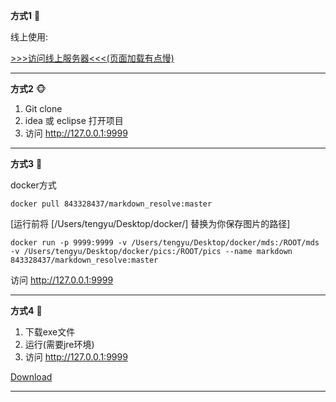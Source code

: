 **方式1** 🦁


线上使用:

[>>>访问线上服务器<<<(页面加载有点慢)]()

---

**方式2** 🐵

1.  Git clone
2.  idea 或 eclipse 打开项目
3.  访问 http://127.0.0.1:9999

---

**方式3** 🦄

docker方式
```shell
docker pull 843328437/markdown_resolve:master
```
[运行前将 [/Users/tengyu/Desktop/docker/]  替换为你保存图片的路径]
```shell
docker run -p 9999:9999 -v /Users/tengyu/Desktop/docker/mds:/ROOT/mds -v /Users/tengyu/Desktop/docker/pics:/ROOT/pics --name markdown 843328437/markdown_resolve:master
```

访问 http://127.0.0.1:9999

---

**方式4** 🦄

1. 下载exe文件
2. 运行(需要jre环境)
3. 访问 http://127.0.0.1:9999


[Download](../windows/tomarkdown.rar)

---